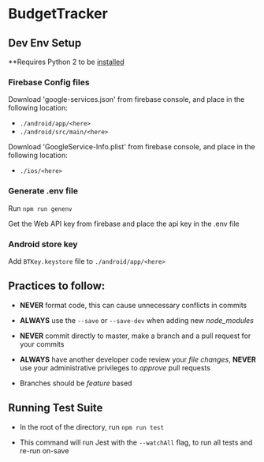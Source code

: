 # BudgetTracker

## Dev Env Setup
**Requires Python 2 to be [installed](https://www.python.org/downloads/release/python-2715/)
### Firebase Config files

Download 'google-services.json' from firebase console, and place in the following location:

- `./android/app/<here>`
- `./android/src/main/<here>`

Download 'GoogleService-Info.plist' from firebase console, and place in the following location:
- `./ios/<here>`

### Generate .env file

Run `npm run genenv`

Get the Web API key from firebase and place the api key in the .env file

### Android store key
Add `BTKey.keystore` file to `./android/app/<here>`

## Practices to follow:

-   **NEVER** format code, this can cause unnecessary conflicts in commits

-   **ALWAYS** use the `--save` or `--save-dev` when adding new _node_modules_

-   **NEVER** commit directly to master, make a branch and a pull request for your commits

-   **ALWAYS** have another developer code review your _file changes_, **NEVER** use your administrative privileges to _approve_ pull requests

-   Branches should be _feature_ based

## Running Test Suite

- In the root of the directory, run `npm run test`

- This command will run Jest with the `--watchAll` flag, to run all tests and re-run on-save
